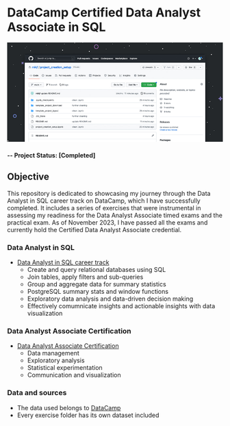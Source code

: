 # DataCamp Certified Data Analyst Associate in SQL

![alternative text](img/readme_image.jpg)

#### -- Project Status: [Completed]

## Objective
This repository is dedicated to showcasing my journey through the Data Analyst in SQL career track on DataCamp, which I have successfully completed. It includes a series of exercises that were instrumental in assessing my readiness for the Data Analyst Associate timed exams and the practical exam. As of November 2023, I have passed all the exams and currently hold the Certified Data Analyst Associate credential.

### Data Analyst in SQL
* [Data Analyst in SQL career track](https://www.datacamp.com/tracks/data-analyst-in-sql)
  * Create and query relational databases using SQL
  * Join tables, apply filters and sub-queries
  * Group and aggregate data for summary statistics
  * PostgreSQL summary stats and window functions
  * Exploratory data analysis and data-driven decision making
  * Effectively comumnicate insights and actionable insights with data visualization

### Data Analyst Associate Certification
* [Data Analyst Associate Certification](https://support.datacamp.com/hc/en-us/articles/7926305856919-Data-Analyst-Associate)
  * Data management
  * Exploratory analysis
  * Statistical experimentation
  * Communication and visualization

### Data and sources
* The data used belongs to [DataCamp](https://www.datacamp.com/)
* Every exercise folder has its own dataset included
